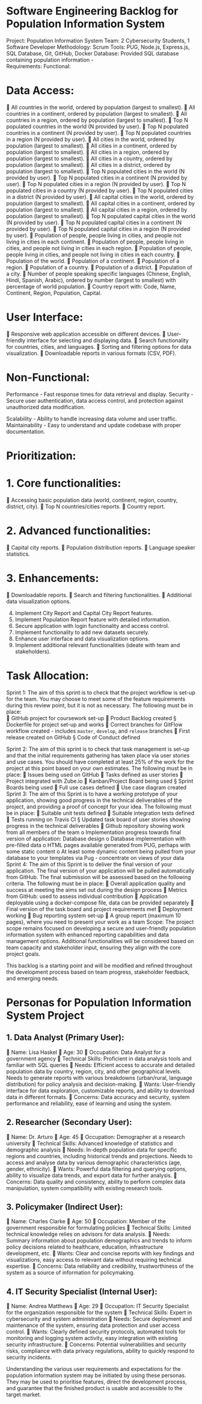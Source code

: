 # Software Engineering Backlog for Population Information System
Project: Population Information System
Team: 2 Cybersecurity Students, 1 Software Developer
Methodology: Scrum
Tools: PUG, Node.js, Express.js, SQL Database, Git, GitHub, Docker
Database: Provided SQL database containing population information -  
Requirements:
Functional:
# Data Access:
	All countries in the world, ordered by population (largest to smallest).
	All countries in a continent, ordered by population (largest to smallest).
	All countries in a region, ordered by population (largest to smallest).
	Top N populated countries in the world (N provided by user).
	Top N populated countries in a continent (N provided by user).
	Top N populated countries in a region (N provided by user).
	All cities in the world, ordered by population (largest to smallest).
	All cities in a continent, ordered by population (largest to smallest).
	All cities in a region, ordered by population (largest to smallest).
	All cities in a country, ordered by population (largest to smallest).
	All cities in a district, ordered by population (largest to smallest).
	Top N populated cities in the world (N provided by user).
	Top N populated cities in a continent (N provided by user).
	Top N populated cities in a region (N provided by user).
	Top N populated cities in a country (N provided by user).
	Top N populated cities in a district (N provided by user).
	All capital cities in the world, ordered by population (largest to smallest).
	All capital cities in a continent, ordered by population (largest to smallest).
	All capital cities in a region, ordered by population (largest to smallest).
	Top N populated capital cities in the world (N provided by user).
	Top N populated capital cities in a continent (N provided by user).
	Top N populated capital cities in a region (N provided by user).
	Population of people, people living in cities, and people not living in cities in each continent.
	Population of people, people living in cities, and people not living in cities in each region.
	Population of people, people living in cities, and people not living in cities in each country.
	Population of the world.
	Population of a continent.
	Population of a region.
	Population of a country.
	Population of a district.
	Population of a city.
	Number of people speaking specific languages (Chinese, English, Hindi, Spanish, Arabic), ordered by number (largest to smallest) with percentage of world population.
	Country report with: Code, Name, Continent, Region, Population, Capital.

# User Interface:
	Responsive web application accessible on different devices.
	User-friendly interface for selecting and displaying data.
	Search functionality for countries, cities, and languages.
	Sorting and filtering options for data visualization.
	Downloadable reports in various formats (CSV, PDF).

# Non-Functional:

Performance - Fast response times for data retrieval and display.
Security - Secure user authentication, data access control, and protection against unauthorized data modification.

Scalability - Ability to handle increasing data volume and user traffic.
Maintainability - Easy to understand and update codebase with proper documentation.

# Prioritization:
# 1.	Core functionalities:
	Accessing basic population data (world, continent, region, country, district, city).
	Top N countries/cities reports.
	Country report.
# 2.	Advanced functionalities:
	Capital city reports.
	Population distribution reports.
	Language speaker statistics.
# 3.	Enhancements:
	Downloadable reports.
	Search and filtering functionalities.
	Additional data visualization options.

4.	Implement City Report and Capital City Report features.
5.	Implement Population Report feature with detailed information.
6.	Secure application with login functionality and access control.
7.	Implement functionality to add new datasets securely.
8.	Enhance user interface and data visualization options.
9.	Implement additional relevant functionalities (ideate with team and stakeholders).

# Task Allocation:
Sprint 1: 
The aim of this sprint is to check that the project workflow is set-up for the team. You may choose to meet some of the feature requirements during this review point, but it is not as necessary. 
The following must be in place:  
	GitHub project for coursework set-up 
	Product Backlog created § Dockerfile for project set-up and works 
	Correct branches for GitFlow workflow created - includes `master`, `develop`, and `release` branches 
	First release created on GitHub § Code of Conduct defined

Sprint 2:
The aim of this sprint is to check that task management is set-up and that the initial requirements gathering has taken place via user stories and use cases. You should have completed at least 25% of the work for the project at this point based on your own estimates.
The following must be in place: 
	Issues being used on GitHub 
	Tasks defined as user stories 
	Project integrated with Zube.io 
	Kanban/Project Board being used § Sprint Boards being used 
	Full use cases defined 
	Use case diagram created
Sprint 3:
The aim of this Sprint is to have a working prototype of your application, showing good progress in the technical deliverables of the project, and providing a proof of concept for your idea.
The following must be in place: 
	Suitable unit tests defined 
	Suitable integration tests defined 
	Tests running on Travis CI § Updated task board of user stories showing progress in the technical deliverables 
	Github repository showing work from all members of the team 
o	Implementation progress towards final version of application: Database design o Database implementation with pre-filled data 
o	 HTML pages available generated from PUG, perhaps with some static content 
o	 At least some dynamic content being pulled from your database to your templates via Pug - concentrate on views of your data
Sprint 4:
The aim of this Sprint is to deliver the final version of your application. The final version of your application will be pulled automatically from GitHub. The final submission will be assessed based on the following criteria.
The following must be in place: 
	Overall application quality and success at meeting the aims set out during the design process 
	Metrics from GitHub: used to assess individual contribution 
	Application deployable using a docker-compose file, data can be provided separately 
	Final version of the task board and project requirements met 
	Deployment working 
	Bug reporting system set-up 
	A group report (maximum 10 pages), where you need to present your work as a team
Scope:
The project scope remains focused on developing a secure and user-friendly population information system with enhanced reporting capabilities and data management options. Additional functionalities will be considered based on team capacity and stakeholder input, ensuring they align with the core project goals.

This backlog is a starting point and will be modified and refined throughout the development process based on team progress, stakeholder feedback, and emerging needs.

# Personas for Population Information System Project
## 1.	Data Analyst (Primary User):
	Name: Lisa Haskel
	Age: 30
	Occupation: Data Analyst for a government agency
	Technical Skills: Proficient in data analysis tools and familiar with SQL queries
	Needs: Efficient access to accurate and detailed population data by country, region, city, and other geographical levels. Needs to generate reports with various breakdowns (urban/rural, language distribution) for policy analysis and decision-making.
	Wants: User-friendly interface for data exploration, customizable reports, and ability to download data in different formats.
	Concerns: Data accuracy and security, system performance and reliability, ease of learning and using the system.

## 2.	Researcher (Secondary User):
	Name: Dr. Arturo 
	Age: 45
	Occupation: Demographer at a research university
	Technical Skills: Advanced knowledge of statistics and demographic analysis
	Needs: In-depth population data for specific regions and countries, including historical trends and projections. Needs to access and analyse data by various demographic characteristics (age, gender, ethnicity).
	Wants: Powerful data filtering and querying options, ability to visualize data trends, and export data for further analysis.
	Concerns: Data quality and consistency, ability to perform complex data manipulation, system compatibility with existing research tools.

## 3.	Policymaker (Indirect User):

	Name: Charles Clarke
	Age: 50
	Occupation: Member of the government responsible for formulating policies
	Technical Skills: Limited technical knowledge relies on advisors for data analysis.
	Needs: Summary information about population demographics and trends to inform policy decisions related to healthcare, education, infrastructure development, etc.
	Wants: Clear and concise reports with key findings and visualizations, easy access to relevant data without requiring technical expertise.
	Concerns: Data reliability and credibility, trustworthiness of the system as a source of information for policymaking.

## 4.	IT Security Specialist (Internal User):

	Name: Andrea Matthews
	Age: 29
	Occupation: IT Security Specialist for the organization responsible for the system
	Technical Skills: Expert in cybersecurity and system administration
	Needs: Secure deployment and maintenance of the system, ensuring data protection and user access control.
	Wants: Clearly defined security protocols, automated tools for monitoring and logging system activity, easy integration with existing security infrastructure.
	Concerns: Potential vulnerabilities and security risks, compliance with data privacy regulations, ability to quickly respond to security incidents.

Understanding the various user requirements and expectations for the population information system may be initiated by using these personas. They may be used to prioritise features, direct the development process, and guarantee that the finished product is usable and accessible to the target market.
